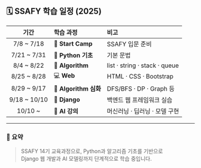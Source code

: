 ## 🗓️ SSAFY 학습 일정 (2025)

| 기간 | 학습 과정 | 비고 |
|:------:|:-----------|:-----|
| 7/8 ~ 7/18 | 🌱 **Start Camp** | SSAFY 입문 준비 |
| 7/21 ~ 7/31 | 🐍 **Python 기초** | 기본 문법 |
| 8/4 ~ 8/22 | 🧩 **Algorithm** | list · string · stack · queue |
| 8/25 ~ 8/28 | 💻 **Web** | HTML · CSS · Bootstrap |
| 8/29 ~ 9/17 | 🧠 **Algorithm 심화** | DFS/BFS · DP · Graph 등 |
| 9/18 ~ 10/10 | 🐾 **Django** | 백엔드 웹 프레임워크 실습 |
| 10/10 ~ | 🤖 **AI 강의** | 머신러닝 · 딥러닝 · 모델 구현 |

---

### 📘 요약
> SSAFY 14기 교육과정으로, Python과 알고리즘 기초를 기반으로  
> Django 웹 개발과 AI 모델링까지 단계적으로 학습 중입니다.
